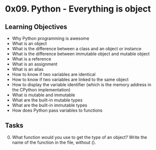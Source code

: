 #	0x09. Python - Everything is object

##	Learning Objectives

-	Why Python programming is awesome
-	What is an object
-	What is the difference between a class and an object or instance
-	What is the difference between immutable object and mutable object
-	What is a reference
-	What is an assignment
-	What is an alias
-	How to know if two variables are identical
-	How to know if two variables are linked to the same object
-	How to display the variable identifier (which is the memory address in the CPython implementation)
-	What is mutable and immutable
-	What are the built-in mutable types
-	What are the built-in immutable types
-	How does Python pass variables to functions

##	Tasks
0. What function would you use to get the type of an object?
Write the name of the function in the file, without ().